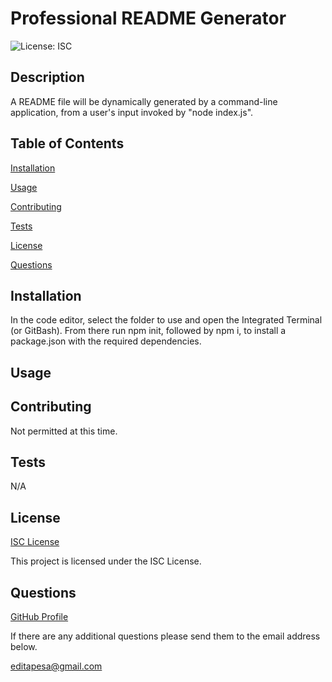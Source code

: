 # Professional README Generator
  ![License: ISC](https://img.shields.io/badge/License-ISC-blue.svg)
  ## Description
  A README file will be dynamically generated by a command-line application, from a user's input invoked by "node index.js".

  ## Table of Contents
  [Installation](#installation)

  [Usage](#usage)

  [Contributing](#contributing)

  [Tests](#tests)

  [License](#license)

  [Questions](#questions)

  ## Installation
  In the code editor, select the folder to use and open the Integrated Terminal (or GitBash). From there run npm init, followed by npm i, to install a package.json with the required dependencies.

  ## Usage
  

  ## Contributing
  Not permitted at this time.

  ## Tests
  N/A

  ## License
  [ISC License](https://opensource.org/licenses/ISC)

  This project is licensed under the ISC License.

  ## Questions
  [GitHub Profile](https://github.com/editapesa)

  If there are any additional questions please send them to the email address below.

  editapesa@gmail.com

